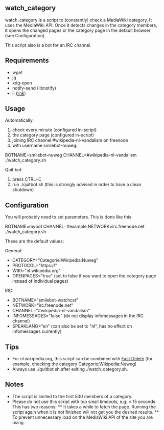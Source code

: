 watch_category
--------------
watch_category is a script to (constantly) check a MediaWiki category. It uses the MediaWiki API. Once it detects changes in the category members, it opens the changed pages or the category page in the default browser (see Configuration).

This script also is a bot for an IRC channel.

Requirements
------------
* wget
* jq
* xdg-open
* notify-send (libnotify)
* ii ([link](http://tools.suckless.org/ii))

Usage
------
Automatically:
1) check every minute (configured in-script)
2) the category page (configured in-script)
3) joining IRC channel #wikipedia-nl-vandalism on freenode
4) with username smilebot-nuweg:

  BOTNAME=smilebot-nuweg CHANNEL=#wikipedia-nl-vandalism ./watch_category.sh

Quit bot:
1) press CTRL+C
2) run ./quitbot.sh (this is strongly advised in order to have a clean shutdown)

Configuration
----------------------

You will probably need to set parameters. This is done like this:

  BOTNAME=mybot CHANNEL=#example NETWORK=irc.freenode.net ./watch_category.sh

These are the default values:

General:
* CATEGORY="Categorie:Wikipedia:Nuweg"
* PROTOCOL="https://"
* WIKI="nl.wikipedia.org"
* OPENPAGES="true" (set to false if you want to open the category page instead of individual pages)

IRC:
* BOTNAME="smilebot-watchcat"
* NETWORK="irc.freenode.net"
* CHANNEL="#wikipedia-nl-vandalism"
* INFOMESSAGES="false" (do not display infomessages in the IRC channel)
* SPEAKLANG="en" (can also be set to "nl", has no effect on infomessages currently)

Tips
----
* For nl.wikipedia.org, this script can be combined with [Fast Delete](https://addons.mozilla.org/en-US/addon/fast-delete/) (for example, checking the category Categorie:Wikipedia:Nuweg)
* Always use ./quitbot.sh after exiting ./watch_category.sh.

Notes
-----
* The script is limited to the first 500 members of a category.
* Please do not use this script with too small timeouts, e.g. < 15 seconds. This has two reasons:
** It takes a while to fetch the page. Running the script again when it is not finished will not get you the desired results.
** To prevent unnecessary load on the MediaWiki API of the site you are using.
